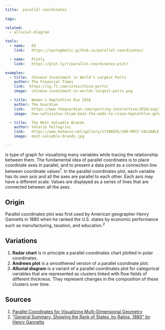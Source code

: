 ```yaml
---
title:  parallel coordinates
  
tags:

related:
  - alluvial-diagram

tools:
  - name:   D3
    link:   https://syntagmatic.github.io/parallel-coordinates/

  - name:   Plotly
    link:   https://plot.ly/r/parallel-coordinates-plot/

examples:
  - title:  Chinese Investment in World's Largest Ports
    author: The Financial Times
    link:  https://ig.ft.com/sites/china-ports/
    image:  chinese-investment-in-worlds-largest-ports.png

  - title:  Women's Heptathlon Rio 2016
    author: The Guardian
    link:   https://www.theguardian.com/sport/ng-interactive/2016/aug/14/how-nafissatou-thiam-beat-the-odds-to-claim-the-heptathlon-gold-in-rio
    image:  how-nafissatou-thiam-beat-the-odds-to-claim-heptathlon-gold.png

  - title:  The Most Valuable Brands
    author: Valerio Pellegrini
    link:   https://www.behance.net/gallery/27306035/100-MOST-VALUABLE-BRANDS-201015-Corriere-della-Sera
    image:  most-valuable-brands.jpg

---
```


is type of graph for visualizing many variables while tracing the relationship between them. The fundamental idea of parallel coordinates is to place coordinate axes in parallel, and to present a data point as a connection line between coordinate values<sup>1</sup>. In the parallel coordinates plot, each variable has its own axis and all the axes are parallel to each other. Each axis may have a different scale. Values are displayed as a series of lines that are connected between all the axes.

<!--more-->

## Origin
Parallel coordinates plot was first used by American geographer Henry Gannetts in 1880 when he ranked the U.S. states by economic performance such as manufacturing, taxation, and education.<sup>2</sup>

## Variations
1. **Radar chart** is in principle a parallel coordinates chart plotted in polar coordinates.
2. **Andrews plot** is a smoothened version of a parallel coordinate plot.
3. **Alluvial diagram** is a variant of a parallel coordinates plot for categorical variables that are represented as clusters linked with flow fields of different thickness. They represent changes in the composition of these clusters over time.

## Sources
1. [Parallel Coordinates for Visualizing Multi-Dimensional Geometry](https://link.springer.com/chapter/10.1007/978-4-431-68057-4_3)
2. ["General Summary, Showing the Rank of States, by Ratios, 1880" by Henry Gannetts](https://www.davidrumsey.com/luna/servlet/detail/RUMSEY~8~1~32803~1152181:General-summary,-showing-the-rank-o?sort=Pub_Date%2CPub_List_No_InitialSort&qvq=q:List_No%3D%274521.152%27%22%2B;sort:Pub_Date%2CPub_List_No_InitialSort;lc:RUMSEY~8~1&mi=0&trs=1)
